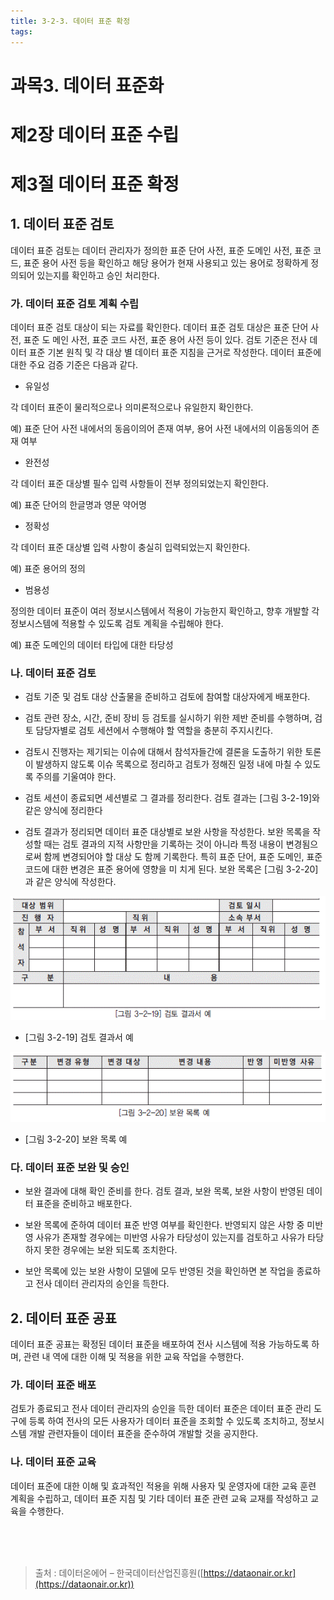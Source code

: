 ```yaml
---
title: 3-2-3. 데이터 표준 확정
tags: 
---
```


# 과목3. 데이터 표준화
# 제2장 데이터 표준 수립
# 제3절 데이터 표준 확정

## 1. 데이터 표준 검토

데이터 표준 검토는 데이터 관리자가 정의한 표준 단어 사전, 표준 도메인 사전, 표준 코드, 표준 용어 사전 등을 확인하고 해당 용어가 현재 사용되고 있는 용어로 정확하게 정의되어 있는지를 확인하고 승인 처리한다.

### 가. 데이터 표준 검토 계획 수립

데이터 표준 검토 대상이 되는 자료를 확인한다. 데이터 표준 검토 대상은 표준 단어 사전, 표준 도 메인 사전, 표준 코드 사전, 표준 용어 사전 등이 있다. 검토 기준은 전사 데이터 표준 기본 원칙 및 각 대상 별 데이터 표준 지침을 근거로 작성한다. 데이터 표준에 대한 주요 검증 기준은 다음과 같다.

  * 유일성

각 데이터 표준이 물리적으로나 의미론적으로나 유일한지 확인한다.

예) 표준 단어 사전 내에서의 동음이의어 존재 여부, 용어 사전 내에서의 이음동의어 존재 여부

  * 완전성

각 데이터 표준 대상별 필수 입력 사항들이 전부 정의되었는지 확인한다.

예) 표준 단어의 한글명과 영문 약어명

  * 정확성

각 데이터 표준 대상별 입력 사항이 충실히 입력되었는지 확인한다.

예) 표준 용어의 정의

  * 범용성

정의한 데이터 표준이 여러 정보시스템에서 적용이 가능한지 확인하고, 향후 개발할 각 정보시스템에 적용할 수 있도록 검토 계획을 수립해야 한다.

예) 표준 도메인의 데이터 타입에 대한 타당성

### 나. 데이터 표준 검토

  * 검토 기준 및 검토 대상 산출물을 준비하고 검토에 참여할 대상자에게 배포한다.

  * 검토 관련 장소, 시간, 준비 장비 등 검토를 실시하기 위한 제반 준비를 수행하며, 검토 담당자별로 검토 세션에서 수행해야 할 역할을 충분히 주지시킨다.

  * 검토시 진행자는 제기되는 이슈에 대해서 참석자들간에 결론을 도출하기 위한 토론이 발생하지 않도록 이슈 목록으로 정리하고 검토가 정해진 일정 내에 마칠 수 있도록 주의를 기울여야 한다.

  * 검토 세션이 종료되면 세션별로 그 결과를 정리한다. 검토 결과는 [그림 3-2-19]와 같은 양식에 정리한다

  * 검토 결과가 정리되면 데이터 표준 대상별로 보완 사항을 작성한다. 보완 목록을 작성할 때는 검토 결과의 지적 사항만을 기록하는 것이 아니라 특정 내용이 변경됨으로써 함께 변경되어야 할 대상 도 함께 기록한다. 특히 표준 단어, 표준 도메인, 표준 코드에 대한 변경은 표준 용어에 영향을 미 치게 된다. 보완 목록은 [그림 3-2-20]과 같은 양식에 작성한다.

![](../images_files/070208_edu_01.gif)

  * [그림 3-2-19] 검토 결과서 예

![](../images_files/070208_edu_02.gif)

  * [그림 3-2-20] 보완 목록 예

### 다. 데이터 표준 보완 및 승인

  * 보완 결과에 대해 확인 준비를 한다. 검토 결과, 보완 목록, 보완 사항이 반영된 데이터 표준을 준비하고 배포한다.

  * 보완 목록에 준하여 데이터 표준 반영 여부를 확인한다. 반영되지 않은 사항 중 미반영 사유가 존재할 경우에는 미반영 사유가 타당성이 있는지를 검토하고 사유가 타당하지 못한 경우에는 보완 되도록 조치한다.

  * 보안 목록에 있는 보완 사항이 모델에 모두 반영된 것을 확인하면 본 작업을 종료하고 전사 데이터 관리자의 승인을 득한다.

## 2. 데이터 표준 공표

데이터 표준 공표는 확정된 데이터 표준을 배포하여 전사 시스템에 적용 가능하도록 하며, 관련 내 역에 대한 이해 및 적용을 위한 교육 작업을 수행한다.

### 가. 데이터 표준 배포

검토가 종료되고 전사 데이터 관리자의 승인을 득한 데이터 표준은 데이터 표준 관리 도구에 등록 하여 전사의 모든 사용자가 데이터 표준을 조회할 수 있도록 조치하고, 정보시스템 개발 관련자들이 데이터 표준을 준수하여 개발할 것을 공지한다.

### 나. 데이터 표준 교육

데이터 표준에 대한 이해 및 효과적인 적용을 위해 사용자 및 운영자에 대한 교육 훈련 계획을 수립하고, 데이터 표준 지침 및 기타 데이터 표준 관련 교육 교재를 작성하고 교육을 수행한다.

<br><br><br>
> 출처 : 데이터온에어 – 한국데이터산업진흥원([https://dataonair.or.kr](https://dataonair.or.kr))